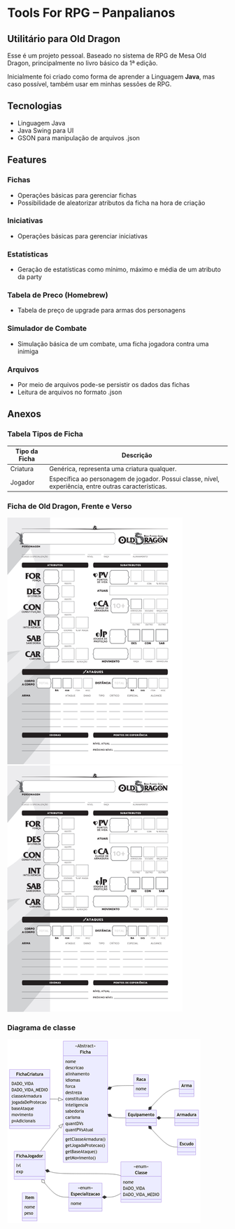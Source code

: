 # Tools For RPG – Panpalianos
## Utilitário para Old Dragon

Esse é um projeto pessoal. Baseado no sistema de RPG de Mesa Old Dragon, principalmente no livro básico da 1ª edição.

Inicialmente foi criado como forma de aprender a Linguagem **Java**, mas caso possível, também usar em minhas sessões de RPG.

## Tecnologias
- Linguagem Java
- Java Swing para UI
- GSON para manipulação de arquivos .json

## Features

### Fichas
- Operações básicas para gerenciar fichas
- Possibilidade de aleatorizar atributos da ficha na hora de criação

### Iniciativas
- Operações básicas para gerenciar iniciativas

### Estatísticas
- Geração de estatísticas como mínimo, máximo e média de um atributo da party

### Tabela de Preco (Homebrew)
- Tabela de preço de upgrade para armas dos personagens

### Simulador de Combate
- Simulação básica de um combate, uma ficha jogadora contra uma inimiga

### Arquivos
- Por meio de arquivos pode-se persistir os dados das fichas
- Leitura de arquivos no formato .json

## Anexos

### Tabela Tipos de Ficha
|Tipo da Ficha|Descrição|
|-|-|
|Criatura        |Genérica, representa uma criatura qualquer.|
|Jogador         |Específica ao personagem de jogador. Possui classe, nível, experiência, entre outras características.|

### Ficha de Old Dragon, Frente e Verso
<img src="documentacao/ficha.png" alt="ficha.png" width="400">         <img src="documentacao/ficha.png" alt="fichaVerso.png" width="400">

### Diagrama de classe
![image](documentacao/diagramaClasse.png)